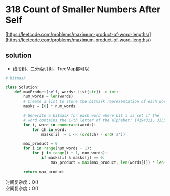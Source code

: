 # 318 Count of Smaller Numbers After Self
[https://leetcode.com/problems/maximum-product-of-word-lengths/](https://leetcode.com/problems/maximum-product-of-word-lengths/)


## solution

- 线段树、二分索引树、TreeMap都可以

```python
# bitmask

class Solution:
    def maxProduct(self, words: List[str]) -> int:
        num_words = len(words)
        # Create a list to store the bitmask representation of each word
        masks = [0] * num_words
        
        # Generate a bitmask for each word where bit i is set if the 
        # word contains the i-th letter of the alphabet: [4194311, 33554435, 16416, 131075, 8921120, 63]
        for i, word in enumerate(words):
            for ch in word:
                masks[i] |= 1 << (ord(ch) - ord('a'))

        max_product = 0
        for i in range(num_words - 1):
            for j in range(i + 1, num_words):
                if masks[i] & masks[j] == 0:
                    max_product = max(max_product, len(words[i]) * len(words[j]))

        return max_product
```
时间复杂度：O() <br>
空间复杂度：O()
